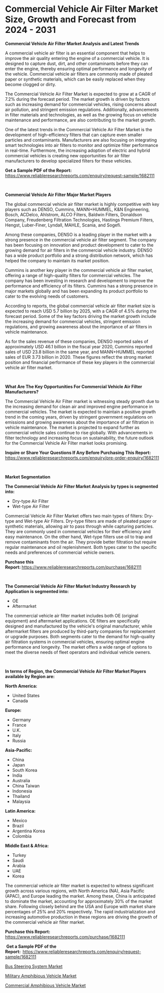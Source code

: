 <p><h1>Commercial Vehicle Air Filter Market Size, Growth and Forecast from 2024 - 2031</h1></p><p><strong>Commercial Vehicle Air Filter Market Analysis and Latest Trends</strong></p>
<p><p>A commercial vehicle air filter is an essential component that helps to improve the air quality entering the engine of a commercial vehicle. It is designed to capture dust, dirt, and other contaminants before they can enter the engine, thereby ensuring optimal performance and longevity of the vehicle. Commercial vehicle air filters are commonly made of pleated paper or synthetic materials, which can be easily replaced when they become clogged or dirty.</p><p>The Commercial Vehicle Air Filter Market is expected to grow at a CAGR of 7.2% during the forecast period. The market growth is driven by factors such as increasing demand for commercial vehicles, rising concerns about air pollution, and stringent emission regulations. Additionally, advancements in filter materials and technologies, as well as the growing focus on vehicle maintenance and performance, are also contributing to the market growth.</p><p>One of the latest trends in the Commercial Vehicle Air Filter Market is the development of high-efficiency filters that can capture even smaller particles and contaminants. Manufacturers are also focusing on integrating smart technologies into air filters to monitor and optimize filter performance in real-time. Furthermore, the increasing adoption of electric and hybrid commercial vehicles is creating new opportunities for air filter manufacturers to develop specialized filters for these vehicles.</p></p>
<p><strong>Get a Sample PDF of the Report:&nbsp;</strong> <a href="https://www.reliableresearchreports.com/enquiry/request-sample/1682111">https://www.reliableresearchreports.com/enquiry/request-sample/1682111</a></p>
<p>&nbsp;</p>
<p><strong>Commercial Vehicle Air Filter Major Market Players</strong></p>
<p><p>The global commercial vehicle air filter market is highly competitive with key players such as DENSO, Cummins, MANN+HUMMEL, K&N Engineering, Bosch, ACDelco, Ahlstrom, ALCO Filters, Baldwin Filters, Donaldson Company, Freudenberg Filtration Technologies, Hastings Premium Filters, Hengst, Luber-Finer, Lyndall, MAHLE, Scania, and Sogefi.</p><p>Among these companies, DENSO is a leading player in the market with a strong presence in the commercial vehicle air filter segment. The company has been focusing on innovation and product development to cater to the growing demand for air filters in the commercial vehicle industry. DENSO has a wide product portfolio and a strong distribution network, which has helped the company to maintain its market position.</p><p>Cummins is another key player in the commercial vehicle air filter market, offering a range of high-quality filters for commercial vehicles. The company has been investing in research and development to improve the performance and efficiency of its filters. Cummins has a strong presence in major markets globally and has been expanding its product portfolio to cater to the evolving needs of customers.</p><p>According to reports, the global commercial vehicle air filter market size is expected to reach USD 5.7 billion by 2025, with a CAGR of 4.5% during the forecast period. Some of the key factors driving the market growth include the increasing demand for commercial vehicles, stringent emission regulations, and growing awareness about the importance of air filters in vehicle maintenance.</p><p>As for the sales revenue of these companies, DENSO reported sales of approximately USD 46.1 billion in the fiscal year 2020, Cummins reported sales of USD 23.8 billion in the same year, and MANN+HUMMEL reported sales of EUR 3.73 billion in 2020. These figures reflect the strong market position and financial performance of these key players in the commercial vehicle air filter market.</p></p>
<p>&nbsp;</p>
<p><strong>What Are The Key Opportunities For Commercial Vehicle Air Filter Manufacturers?</strong></p>
<p><p>The Commercial Vehicle Air Filter market is witnessing steady growth due to the increasing demand for clean air and improved engine performance in commercial vehicles. The market is expected to maintain a positive growth trend in the coming years, driven by stringent government regulations on emissions and growing awareness about the importance of air filtration in vehicle maintenance. The market is projected to expand further as commercial vehicle sales continue to rise globally. With advancements in filter technology and increasing focus on sustainability, the future outlook for the Commercial Vehicle Air Filter market looks promising.</p></p>
<p><strong>Inquire or Share Your Questions If Any Before Purchasing This Report:</strong> <a href="https://www.reliableresearchreports.com/enquiry/pre-order-enquiry/1682111">https://www.reliableresearchreports.com/enquiry/pre-order-enquiry/1682111</a></p>
<p>&nbsp;</p>
<p><strong>Market Segmentation</strong></p>
<p><strong>The Commercial Vehicle Air Filter Market Analysis by types is segmented into:</strong></p>
<p><ul><li>Dry-type Air Filter</li><li>Wet-type Air Filter</li></ul></p>
<p><p>Commercial Vehicle Air Filter Market offers two main types of filters: Dry-type and Wet-type Air Filters. Dry-type filters are made of pleated paper or synthetic materials, allowing air to pass through while capturing particles. They are commonly used in commercial vehicles for their efficiency and easy maintenance. On the other hand, Wet-type filters use oil to trap and remove contaminants from the air. They provide better filtration but require regular maintenance and oil replenishment. Both types cater to the specific needs and preferences of commercial vehicle owners.</p></p>
<p><strong>Purchase this Report:&nbsp;</strong><a href="https://www.reliableresearchreports.com/purchase/1682111">https://www.reliableresearchreports.com/purchase/1682111</a></p>
<p>&nbsp;</p>
<p><strong>The Commercial Vehicle Air Filter Market Industry Research by Application is segmented into:</strong></p>
<p><ul><li>OE</li><li>Aftermarket</li></ul></p>
<p><p>The commercial vehicle air filter market includes both OE (original equipment) and aftermarket applications. OE filters are specifically designed and manufactured by the vehicle's original manufacturer, while aftermarket filters are produced by third-party companies for replacement or upgrade purposes. Both segments cater to the demand for high-quality air filtration systems in commercial vehicles, ensuring optimal engine performance and longevity. The market offers a wide range of options to meet the diverse needs of fleet operators and individual vehicle owners.</p></p>
<p>&nbsp;</p>
<p><strong>In terms of Region, the Commercial Vehicle Air Filter Market Players available by Region are:</strong></p>
<p>
    <p> <strong> North America: </strong>
        <ul>
            <li>United States</li>
            <li>Canada</li>
        </ul>
        </p> 
    <p> <strong> Europe: </strong>
        <ul>
            <li>Germany</li>
            <li>France</li>
            <li>U.K.</li>
            <li>Italy</li>
            <li>Russia</li>
        </ul>
        </p> 
    <p> <strong> Asia-Pacific: </strong>
        <ul>
            <li>China</li>
            <li>Japan</li>
            <li>South Korea</li>
            <li>India</li>
            <li>Australia</li>
            <li>China Taiwan</li>
            <li>Indonesia</li>
            <li>Thailand</li>
            <li>Malaysia</li>
        </ul>
        </p> 
    <p> <strong> Latin America: </strong>
        <ul>
            <li>Mexico</li>
            <li>Brazil</li>
            <li>Argentina Korea</li>
            <li>Colombia</li>
        </ul>
        </p> 
    <p> <strong> Middle East & Africa: </strong>
        <ul>
            <li>Turkey</li>
            <li>Saudi</li>
            <li>Arabia</li>
            <li>UAE</li>
            <li>Korea</li>
        </ul>
    </p>
    </p>
<p><p>The commercial vehicle air filter market is expected to witness significant growth across various regions, with North America (NA), Asia Pacific (APAC), and Europe leading the market. Among these, China is anticipated to dominate the market, accounting for approximately 30% of the market share. Following closely behind are the USA and Europe with market share percentages of 25% and 20% respectively. The rapid industrialization and increasing automotive production in these regions are driving the growth of the commercial vehicle air filter market.</p></p>
<p><strong>Purchase this Report: </strong><a href="https://www.reliableresearchreports.com/purchase/1682111">https://www.reliableresearchreports.com/purchase/1682111</a></p>
<p>&nbsp;<strong>Get a Sample PDF of the Report:&nbsp;&nbsp;</strong><a href="https://www.reliableresearchreports.com/enquiry/request-sample/1682111">https://www.reliableresearchreports.com/enquiry/request-sample/1682111</a></p>
<p><strong></strong></p>
<p><p><a href="https://github.com/nicholepatriciadoylenwnrjr0/Market-Research-Report-List-1/blob/main/bus-steering-system-market.md">Bus Steering System Market</a></p><p><a href="https://github.com/wwwkeltoum/Market-Research-Report-List-2/blob/main/military-amphibious-vehicle-market.md">Military Amphibious Vehicle Market</a></p><p><a href="https://github.com/gamblestampleyjenny50m5sl6/Market-Research-Report-List-1/blob/main/commercial-amphibious-vehicle-market.md">Commercial Amphibious Vehicle Market</a></p></p>